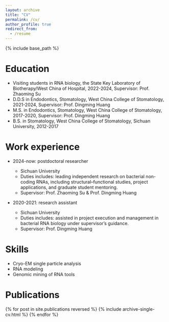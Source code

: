 ```yaml
---
layout: archive
title: "CV"
permalink: /cv/
author_profile: true
redirect_from:
  - /resume
---
```


{% include base_path %}

Education
======
* Visiting students in RNA biology, the State Key Laboratory of Biotherapy/West China of Hospital, 2022-2024, Supervisor: Prof. Zhaoming Su
* D.D.S in Endodontics, Stomatology, West China College of Stomatology, 2021-2024, Supervisor: Prof. Dingming Huang
* M.S. in Endodontics, Stomatology, West China College of Stomatology, 2017-2020, Supervisor: Prof. Dingming Huang
* B.S. in Stomatology, West China College of Stomatology, Sichuan University, 2012-2017

Work experience
======
* 2024-now: postdoctoral researcher
  * Sichuan University
  * Duties includes: leading independent research on bacterial non-coding RNAs, including structural–functional studies, project applications, and graduate student mentoring.
  * Supervisor: Prof. Zhaoming Su & Prof. Dingming Huang

* 2020-2021: research assistant
  * Sichuan University
  * Duties includes: assisted in project execution and management in bacterial RNA biology under supervisor’s guidance.
  * Supervisor: Prof. Dingming Huang
  
Skills
======
* Cryo-EM single particle analysis
* RNA modeling
* Genomic mining of RNA tools

Publications
======
{% for post in site.publications reversed %}
  {% include archive-single-cv.html %}
{% endfor %}
